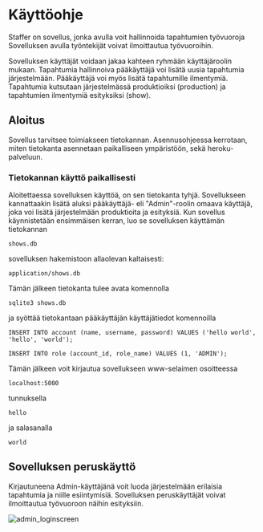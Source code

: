 # Käyttöohje

Staffer on sovellus, jonka avulla voit hallinnoida tapahtumien työvuoroja Sovelluksen avulla työntekijät voivat ilmoittautua työvuoroihin. 

Sovelluksen käyttäjät voidaan jakaa kahteen ryhmään käyttäjäroolin mukaan. Tapahtumia hallinnoiva pääkäyttäjä voi lisätä uusia tapahtumia järjestelmään. Pääkäyttäjä voi myös lisätä tapahtumille ilmentymiä. Tapahtumia kutsutaan järjestelmässä produktioiksi (production) ja tapahtumien ilmentymiä esityksiksi (show).

## Aloitus

Sovellus tarvitsee toimiakseen tietokannan. Asennusohjeessa kerrotaan, miten tietokanta asennetaan paikalliseen ympäristöön, sekä heroku-palveluun. 

### Tietokannan käyttö paikallisesti

Aloitettaessa sovelluksen käyttöä, on sen tietokanta tyhjä. Sovellukseen kannattaakin lisätä aluksi pääkäyttäjä- eli "Admin"-roolin omaava käyttäjä, joka voi lisätä järjestelmään produktioita ja esityksiä. Kun sovellus käynnistetään ensimmäisen kerran, luo se sovelluksen käyttämän tietokannan 

    shows.db
    
sovelluksen hakemistoon allaolevan kaltaisesti:

    application/shows.db
    
Tämän jälkeen tietokanta tulee avata komennolla

    sqlite3 shows.db
    
ja syöttää tietokantaan pääkäyttäjän käyttäjätiedot komennoilla

    INSERT INTO account (name, username, password) VALUES ('hello world', 'hello', 'world');
    
    INSERT INTO role (account_id, role_name) VALUES (1, 'ADMIN');

    
Tämän jälkeen voit kirjautua sovellukseen www-selaimen osoitteessa 

    localhost:5000
    
tunnuksella 

    hello
    
ja salasanalla

    world

## Sovelluksen peruskäyttö

Kirjautuneena Admin-käyttäjänä voit luoda järjestelmään erilaisia tapahtumia ja niille esiintymisiä. Sovelluksen peruskäyttäjät voivat ilmoittautua työvuoroon näihin esityksiin.

![admin_loginscreen]()
